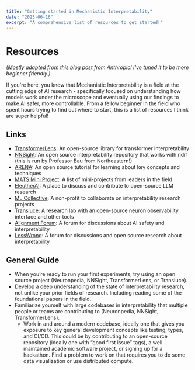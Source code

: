 ```yaml
---
title: "Getting started in Mechanistic Interpretability"
date: "2025-06-16"
excerpt: "A comprehensive list of resources to get started!"
---
```



# Resources
*(Mostly adapted from [this blog post](https://transformer-circuits.pub/2025/april-update/index.html#work) from Anthropic! I've tuned it to be more beginner friendly.)*



If you're here, you know that Mechanistic Interpretability is a field at the cutting edge of AI research - specifically focused on understanding how models work under the microscope and eventually using our findings to make AI safer, more controllable. From a fellow beginner in the field who spent hours trying to find out where to start, this is a list of resources I think are super helpful!

## Links
- [TransformerLens](https://transformerlensorg.github.io/TransformerLens/content/getting_started_mech_interp.html): An open-source library for transformer interpretability
- [NNSight](https://nnsight.net/): An open source interpretability repository that works with ndif (this is run by Professor Bau from Northeastern!)
- [ARENA](https://github.com/callummcdougall/ARENA_3.0): An open source tutorial for learning about key concepts and techniques
- [MATS Mini Project](https://docs.google.com/spreadsheets/d/1D7i3DUONcuFIPAYxBYjY7hvzhh4-YgL1diBgc6-h4pI/edit?gid=0#gid=0): A list of mini-projects from leaders in the field
- [EleutherAI](https://www.eleuther.ai/): A place to discuss and contribute to open-source LLM research
- [ML Collective](https://mlcollective.org/): A non-profit to collaborate on interpretability research projects
- [Transluce](https://transluce.org/): A research lab with an open-source neuron observability interface and other tools
- [Alignment Forum](https://www.alignmentforum.org/): A forum for discussions about AI safety and interpretability
- [LessWrong](https://www.lesswrong.com/): A forum for discussions and open source research about interpretability


## General Guide
-  When you’re ready to run your first experiments, try using an open source project (Neuronpedia, NNSight, TransformerLens, or Transluce).
- Develop a deep understanding of the state of interpretability research, not unlike your prior fields of research. Including reading some of the foundational papers in the field.
- Familiarize yourself with large codebases in interpretability that multiple people or teams are contributing to (Neuronpedia, NNSight, TransformerLens).
  - Work in and around a modern codebase, ideally one that gives you exposure to key general development concepts like testing, types, and CI/CD. This could be by contributing to an open-source repository (ideally one with “good first issue” tags), a well maintained academic software project, or signing up for a hackathon. Find a problem to work on that requires you to do some data visualization or use distributed compute.

